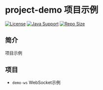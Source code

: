 # project-demo 项目示例

[![License](https://img.shields.io/github/license/ALI1416/project-demo?label=License)](https://opensource.org/licenses/BSD-3-Clause)
[![Java Support](https://img.shields.io/badge/Java-8+-green)](https://openjdk.org/)
[![Repo Size](https://img.shields.io/github/repo-size/ALI1416/project-demo?label=Repo%20Size&color=success)](https://github.com/ALI1416/project-demo/archive/refs/heads/master.zip)

## 简介

项目示例

## 项目

- `demo-ws` WebSocket示例
